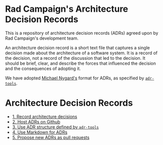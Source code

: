 # Rad Campaign's Architecture Decision Records

This is a repository of architecture decision records (ADRs) agreed
upon by Rad Campaign's development team.

An architecture decision record is a short text file that captures a
single decision made about the architecture of a software system. It is
a record of the decision, not a record of the discussion that led to the
decision. It should be brief, clear, and describe the forces that
influenced the decision and the consequences of adopting it.

We have adopted [Michael
Nygard's](https://cognitect.com/blog/2011/11/15/documenting-architecture-decisions)
format for ADRs, as specified by [`adr-tools`](https://github.com/npryce/adr-tools).

# Architecture Decision Records

* [1. Record architecture decisions](0001-record-architecture-decisions.md)
* [2. Host ADRs on Github](0002-host-adrs-on-github.md)
* [3. Use ADR structure defined by `adr-tools`](0003-use-adr-structure-defined-by-adr-tools.md)
* [4. Use Markdown for ADRs](0004-use-markdown-for-adrs.md)
* [5. Propose new ADRs as pull requests](0005-propose-new-adrs-as-pull-requests.md)
